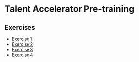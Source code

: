 # Talent Accelerator Pre-training

## Exercises

- [Exercise 1](exercises/contributing-git-repositories-teams.md)
- [Exercise 2](exercises/object-oriented-programming.md)
- [Exercise 3](exercises/sql.md)
- [Exercise 4](exercises/api-rest-spaceship/api-rest-spaceship.md)